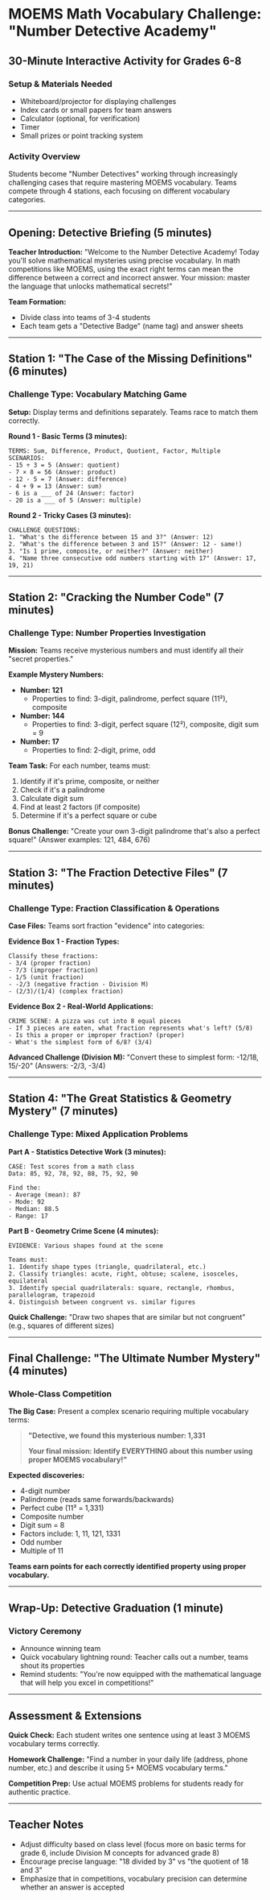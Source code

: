 # MOEMS Math Vocabulary Challenge: "Number Detective Academy"
## 30-Minute Interactive Activity for Grades 6-8

### **Setup & Materials Needed**
- Whiteboard/projector for displaying challenges
- Index cards or small papers for team answers
- Calculator (optional, for verification)
- Timer
- Small prizes or point tracking system

### **Activity Overview**
Students become "Number Detectives" working through increasingly challenging cases that require mastering MOEMS vocabulary. Teams compete through 4 stations, each focusing on different vocabulary categories.

---

## **Opening: Detective Briefing (5 minutes)**

**Teacher Introduction:**
"Welcome to the Number Detective Academy! Today you'll solve mathematical mysteries using precise vocabulary. In math competitions like MOEMS, using the exact right terms can mean the difference between a correct and incorrect answer. Your mission: master the language that unlocks mathematical secrets!"

**Team Formation:** 
- Divide class into teams of 3-4 students
- Each team gets a "Detective Badge" (name tag) and answer sheets

---

## **Station 1: "The Case of the Missing Definitions" (6 minutes)**

### **Challenge Type:** Vocabulary Matching Game

**Setup:** Display terms and definitions separately. Teams race to match them correctly.

**Round 1 - Basic Terms (3 minutes):**
```
TERMS: Sum, Difference, Product, Quotient, Factor, Multiple
SCENARIOS:
- 15 ÷ 3 = 5 (Answer: quotient)
- 7 × 8 = 56 (Answer: product) 
- 12 - 5 = 7 (Answer: difference)
- 4 + 9 = 13 (Answer: sum)
- 6 is a ___ of 24 (Answer: factor)
- 20 is a ___ of 5 (Answer: multiple)
```

**Round 2 - Tricky Cases (3 minutes):**
```
CHALLENGE QUESTIONS:
1. "What's the difference between 15 and 3?" (Answer: 12)
2. "What's the difference between 3 and 15?" (Answer: 12 - same!)
3. "Is 1 prime, composite, or neither?" (Answer: neither)
4. "Name three consecutive odd numbers starting with 17" (Answer: 17, 19, 21)
```

---

## **Station 2: "Cracking the Number Code" (7 minutes)**

### **Challenge Type:** Number Properties Investigation

**Mission:** Teams receive mysterious numbers and must identify all their "secret properties."

**Example Mystery Numbers:**
- **Number: 121**
  - Properties to find: 3-digit, palindrome, perfect square (11²), composite
- **Number: 144** 
  - Properties to find: 3-digit, perfect square (12²), composite, digit sum = 9
- **Number: 17**
  - Properties to find: 2-digit, prime, odd

**Team Task:** For each number, teams must:
1. Identify if it's prime, composite, or neither
2. Check if it's a palindrome
3. Calculate digit sum
4. Find at least 2 factors (if composite)
5. Determine if it's a perfect square or cube

**Bonus Challenge:** "Create your own 3-digit palindrome that's also a perfect square!" (Answer examples: 121, 484, 676)

---

## **Station 3: "The Fraction Detective Files" (7 minutes)**

### **Challenge Type:** Fraction Classification & Operations

**Case Files:** Teams sort fraction "evidence" into categories:

**Evidence Box 1 - Fraction Types:**
```
Classify these fractions:
- 3/4 (proper fraction)
- 7/3 (improper fraction)  
- 1/5 (unit fraction)
- -2/3 (negative fraction - Division M)
- (2/3)/(1/4) (complex fraction)
```

**Evidence Box 2 - Real-World Applications:**
```
CRIME SCENE: A pizza was cut into 8 equal pieces
- If 3 pieces are eaten, what fraction represents what's left? (5/8)
- Is this a proper or improper fraction? (proper)
- What's the simplest form of 6/8? (3/4)
```

**Advanced Challenge (Division M):** 
"Convert these to simplest form: -12/18, 15/-20" (Answers: -2/3, -3/4)

---

## **Station 4: "The Great Statistics & Geometry Mystery" (7 minutes)**

### **Challenge Type:** Mixed Application Problems

**Part A - Statistics Detective Work (3 minutes):**
```
CASE: Test scores from a math class
Data: 85, 92, 78, 92, 88, 75, 92, 90

Find the:
- Average (mean): 87
- Mode: 92
- Median: 88.5
- Range: 17
```

**Part B - Geometry Crime Scene (4 minutes):**
```
EVIDENCE: Various shapes found at the scene

Teams must:
1. Identify shape types (triangle, quadrilateral, etc.)
2. Classify triangles: acute, right, obtuse; scalene, isosceles, equilateral
3. Identify special quadrilaterals: square, rectangle, rhombus, parallelogram, trapezoid
4. Distinguish between congruent vs. similar figures
```

**Quick Challenge:** "Draw two shapes that are similar but not congruent" (e.g., squares of different sizes)

---

## **Final Challenge: "The Ultimate Number Mystery" (4 minutes)**

### **Whole-Class Competition**

**The Big Case:** Present a complex scenario requiring multiple vocabulary terms:

> **"Detective, we found this mysterious number: 1,331**
> 
> **Your final mission: Identify EVERYTHING about this number using proper MOEMS vocabulary!"**

**Expected discoveries:**
- 4-digit number
- Palindrome (reads same forwards/backwards)  
- Perfect cube (11³ = 1,331)
- Composite number
- Digit sum = 8
- Factors include: 1, 11, 121, 1331
- Odd number
- Multiple of 11

**Teams earn points for each correctly identified property using proper vocabulary.**

---

## **Wrap-Up: Detective Graduation (1 minute)**

### **Victory Ceremony**
- Announce winning team
- Quick vocabulary lightning round: Teacher calls out a number, teams shout its properties
- Remind students: "You're now equipped with the mathematical language that will help you excel in competitions!"

---

## **Assessment & Extensions**

**Quick Check:** Each student writes one sentence using at least 3 MOEMS vocabulary terms correctly.

**Homework Challenge:** "Find a number in your daily life (address, phone number, etc.) and describe it using 5+ MOEMS vocabulary terms."

**Competition Prep:** Use actual MOEMS problems for students ready for authentic practice.

---

## **Teacher Notes**
- Adjust difficulty based on class level (focus more on basic terms for grade 6, include Division M concepts for advanced grade 8)
- Encourage precise language: "18 divided by 3" vs "the quotient of 18 and 3"
- Emphasize that in competitions, vocabulary precision can determine whether an answer is accepted